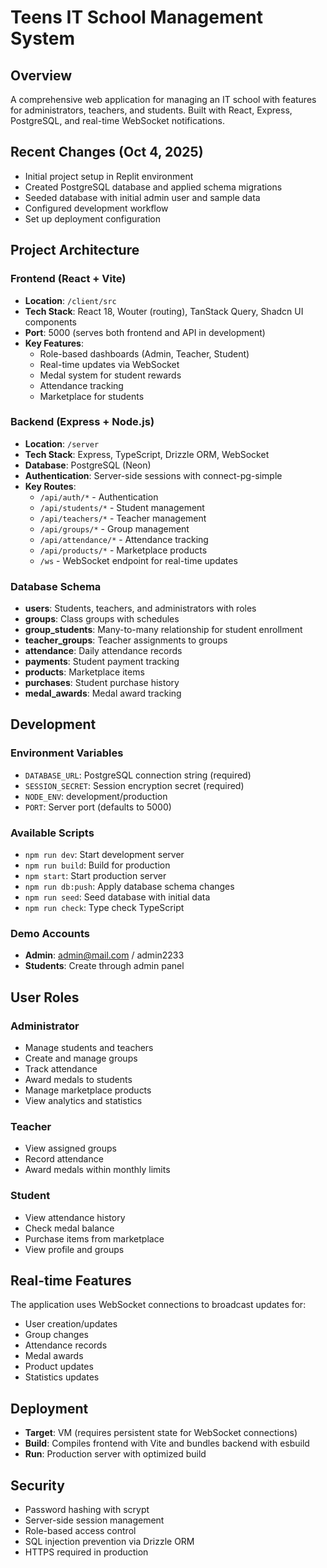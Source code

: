 # Teens IT School Management System

## Overview
A comprehensive web application for managing an IT school with features for administrators, teachers, and students. Built with React, Express, PostgreSQL, and real-time WebSocket notifications.

## Recent Changes (Oct 4, 2025)
- Initial project setup in Replit environment
- Created PostgreSQL database and applied schema migrations
- Seeded database with initial admin user and sample data
- Configured development workflow
- Set up deployment configuration

## Project Architecture

### Frontend (React + Vite)
- **Location**: `/client/src`
- **Tech Stack**: React 18, Wouter (routing), TanStack Query, Shadcn UI components
- **Port**: 5000 (serves both frontend and API in development)
- **Key Features**:
  - Role-based dashboards (Admin, Teacher, Student)
  - Real-time updates via WebSocket
  - Medal system for student rewards
  - Attendance tracking
  - Marketplace for students

### Backend (Express + Node.js)
- **Location**: `/server`
- **Tech Stack**: Express, TypeScript, Drizzle ORM, WebSocket
- **Database**: PostgreSQL (Neon)
- **Authentication**: Server-side sessions with connect-pg-simple
- **Key Routes**:
  - `/api/auth/*` - Authentication
  - `/api/students/*` - Student management
  - `/api/teachers/*` - Teacher management
  - `/api/groups/*` - Group management
  - `/api/attendance/*` - Attendance tracking
  - `/api/products/*` - Marketplace products
  - `/ws` - WebSocket endpoint for real-time updates

### Database Schema
- **users**: Students, teachers, and administrators with roles
- **groups**: Class groups with schedules
- **group_students**: Many-to-many relationship for student enrollment
- **teacher_groups**: Teacher assignments to groups
- **attendance**: Daily attendance records
- **payments**: Student payment tracking
- **products**: Marketplace items
- **purchases**: Student purchase history
- **medal_awards**: Medal award tracking

## Development

### Environment Variables
- `DATABASE_URL`: PostgreSQL connection string (required)
- `SESSION_SECRET`: Session encryption secret (required)
- `NODE_ENV`: development/production
- `PORT`: Server port (defaults to 5000)

### Available Scripts
- `npm run dev`: Start development server
- `npm run build`: Build for production
- `npm start`: Start production server
- `npm run db:push`: Apply database schema changes
- `npm run seed`: Seed database with initial data
- `npm run check`: Type check TypeScript

### Demo Accounts
- **Admin**: admin@mail.com / admin2233
- **Students**: Create through admin panel

## User Roles

### Administrator
- Manage students and teachers
- Create and manage groups
- Track attendance
- Award medals to students
- Manage marketplace products
- View analytics and statistics

### Teacher
- View assigned groups
- Record attendance
- Award medals within monthly limits

### Student
- View attendance history
- Check medal balance
- Purchase items from marketplace
- View profile and groups

## Real-time Features
The application uses WebSocket connections to broadcast updates for:
- User creation/updates
- Group changes
- Attendance records
- Medal awards
- Product updates
- Statistics updates

## Deployment
- **Target**: VM (requires persistent state for WebSocket connections)
- **Build**: Compiles frontend with Vite and bundles backend with esbuild
- **Run**: Production server with optimized build

## Security
- Password hashing with scrypt
- Server-side session management
- Role-based access control
- SQL injection prevention via Drizzle ORM
- HTTPS required in production
